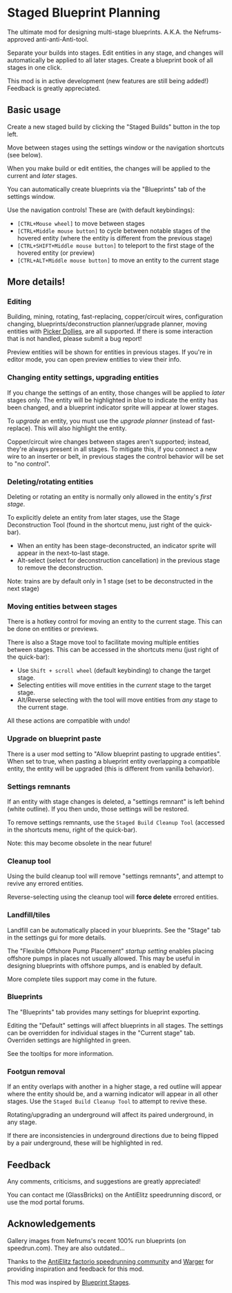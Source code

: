 # Staged Blueprint Planning

The ultimate mod for designing multi-stage blueprints. A.K.A. the Nefrums-approved anti-anti-Anti-tool.

Separate your builds into stages. Edit entities in any stage, and changes will automatically be applied to all later stages. Create a blueprint book of all stages in one click.

This mod is in active development (new features are still being added!) Feedback is greatly appreciated.

## Basic usage

Create a new staged build by clicking the "Staged Builds" button in the top left.

Move between stages using the settings window or the navigation shortcuts (see below).

When you make build or edit entities, the changes will be applied to the current and _later_ stages.

You can automatically create blueprints via the "Blueprints" tab of the settings window.

Use the navigation controls! These are (with default keybindings):

- `[CTRL+Mouse wheel]` to move between stages
- `[CTRL+Middle mouse button]` to cycle between notable stages of the hovered entity (where the entity is different from the previous stage)
- `[CTRL+SHIFT+Middle mouse button]` to teleport to the first stage of the hovered entity (or preview)
- `[CTRL+ALT+Middle mouse button]` to move an entity to the current stage

## More details!

### Editing

Building, mining, rotating, fast-replacing, copper/circuit wires, configuration changing, blueprints/deconstruction planner/upgrade planner, moving entities with [Picker Dollies](https://mods.factorio.com/mod/PickerDollies), are all supported. If there is some interaction that is not handled, please submit a bug report!

Preview entities will be shown for entities in previous stages. If you're in editor mode, you can open preview entities to view their info.

### Changing entity settings, upgrading entities

If you change the settings of an entity, those changes will be applied to _later_ stages only. The entity will be highlighted in blue to indicate the entity has been changed, and a blueprint indicator sprite will appear at lower stages.

To _upgrade_ an entity, you must use the _upgrade planner_ (instead of fast-replace). This will also highlight the entity.

Copper/circuit wire changes between stages aren't supported; instead, they're always present in all stages.
To mitigate this, if you connect a new wire to an inserter or belt, in previous stages the control behavior will be set to "no control".

### Deleting/rotating entities

Deleting or rotating an entity is normally only allowed in the entity's _first stage_.

To explicitly delete an entity from later stages, use the Stage Deconstruction Tool (found in the shortcut menu, just right of the quick-bar).

- When an entity has been stage-deconstructed, an indicator sprite will appear in the next-to-last stage.
- Alt-select (select for deconstruction cancellation) in the previous stage to remove the deconstruction.

Note: trains are by default only in 1 stage (set to be deconstructed in the next stage)

### Moving entities between stages

There is a hotkey control for moving an entity to the current stage. This can be done on entities or previews.

There is also a Stage move tool to facilitate moving multiple entities between stages. This can be accessed in the shortcuts menu (just right of the quick-bar):

- Use `Shift + scroll wheel` (default keybinding) to change the target stage.
- Selecting entities will move entities in the _current_ stage to the target stage.
- Alt/Reverse selecting with the tool will move entities from _any_ stage to the current stage.

All these actions are compatible with undo!

### Upgrade on blueprint paste

There is a user mod setting to "Allow blueprint pasting to upgrade entities". When set to true, when pasting a blueprint entity overlapping a compatible entity, the entity will be upgraded (this is different from vanilla behavior).

### Settings remnants

If an entity with stage changes is deleted, a "settings remnant" is left behind (white outline).
If you then undo, those settings will be restored.

To remove settings remnants, use the `Staged Build Cleanup Tool` (accessed in the shortcuts menu, right of the quick-bar).

Note: this may become obsolete in the near future!

### Cleanup tool

Using the build cleanup tool will remove "settings remnants", and attempt to revive any errored entities.

Reverse-selecting using the cleanup tool will **force delete** errored entities.

### Landfill/tiles

Landfill can be automatically placed in your blueprints. See the "Stage" tab in the settings gui for more details.

The "Flexible Offshore Pump Placement" _startup setting_ enables placing offshore pumps in places not usually allowed. This may be useful in designing blueprints with offshore pumps, and is enabled by default.

More complete tiles support may come in the future.

### Blueprints

The "Blueprints" tab provides many settings for blueprint exporting.

Editing the "Default" settings will affect blueprints in all stages.
The settings can be overridden for individual stages in the "Current stage" tab.
Overriden settings are highlighted in green.

See the tooltips for more information.

### Footgun removal

If an entity overlaps with another in a higher stage, a red outline will appear where the entity should be, and a warning indicator will appear in all other stages. Use the `Staged Build Cleanup Tool` to attempt to revive these.

Rotating/upgrading an underground will affect its paired underground, in any stage.

If there are inconsistencies in underground directions due to being flipped by a pair underground, these will be highlighted in red.

## Feedback

Any comments, criticisms, and suggestions are greatly appreciated!

You can contact me (GlassBricks) on the AntiElitz speedrunning discord, or use the mod portal forums.

## Acknowledgements

Gallery images from Nefrums's recent 100% run blueprints (on speedrun.com). They are also outdated...

Thanks to the [AntiElitz factorio speedrunning community](https://discord.gg/AntiElitz) and [Warger](https://discord.com/invite/nfkbu6qSCj) for providing inspiration and feedback for this mod.

This mod was inspired by [Blueprint Stages](https://mods.factorio.com/mod/blueprint-stages).
